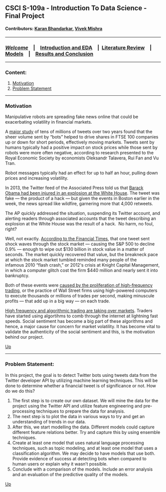 ## CSCI S-109a - Introduction To Data Science - Final Project
#### Contributors: [Karan Bhandarkar](mailto:karanbhandarkar@gmail.com), [Vivek Mishra](mailto:iblpvivek@icloud.com)
<HR>
  
### [**_Welcome_**](README.md)&emsp;|&emsp;[Introduction and EDA](intro-and-eda.md)&emsp;|&ensp;[Literature Review](lit-review.md)&emsp;|&emsp;[Models](models.md)&emsp;|&emsp;[Results and Conclusion](results-and-concl.md)
<HR>

### Content:
1. [Motivation](#motivation)
2. [Problem Statement](#problem-statement)

<HR>

### Motivation 

Manipulative robots are spreading fake news online that could be exacerbating volatility in financial markets.

A [major study](https://editorialexpress.com/cgi-bin/conference/download.cgi?db_name=RESConf2018&paper_id=874)  of tens of millions of tweets over two years found that the sheer volume sent by “bots” helped to drive shares in FTSE 100 companies up or down for short periods, effectively moving markets. Tweets sent by humans typically had a positive impact on stock prices while those sent by robots were more often negative, according to research presented to the Royal Economic Society by economists Oleksandr Talavera, Rui Fan and Vu Tran.

Robot messages typically had an effect for up to half an hour, pulling down prices and increasing volatility.

In 2013, the Twitter feed of the Associated Press told us that [Barack Obama had been injured in an explosion at the White House](https://www.theguardian.com/business/2013/apr/23/ap-tweet-hack-wall-street-freefall). The tweet was fake — the product of a hack — but given the events in Boston earlier in the week, the news spread like wildfire, garnering more that 4,000 retweets.

The AP quickly addressed the situation, suspending its Twitter account, and alerting readers through associated accounts that the tweet describing an explosion at the White House was the result of a hack.  No harm, no foul, right?

Well, not exactly. [According to the Financial Times](https://www.ft.com/content/33685e56-ac3d-11e2-a063-00144feabdc0#axzz2RLrglMyc), that one tweet sent shock waves through the stock market — causing the S&P 500 to decline 0.9% — enough to wipe out $130 billion in stock value in a matter of seconds. The market quickly recovered that value, but the breakneck pace at which the stock market tumbled reminded many people of the infamous 2010 “flash crash,” or 2012's crisis at Knight Capital Management, in which a computer glitch cost the firm $440 million and nearly sent it into bankruptcy.

Both of these events were [caused by the proliferation of high-frequency trading](http://www.dailymail.co.uk/sciencetech/article-3090221/The-tweet-cost-139-BILLION-Researchers-analyse-impact-hacked-message-claiming-President-Obama-injured-White-House-explosion.html), or the practice of Wall Street firms using high-powered computers to execute thousands or millions of trades per second, making minuscule profits — that add up in a big way — on each trade.

[High frequency and algorithmic trading are taking over markets](https://medium.com/@ruzbehb/high-frequency-and-algo-trading-are-taking-over-markets-what-it-means-for-you-7017dec1308e). Traders have started using algortihms to comb through the internet at lightning fast speeds. Social sentiment has become a big part of these algorithms and hence, a major cause for concern for market volatility. It has become vital to validate the authenticity of the social sentiment and this, is the motivation behind our project.

[Up](#content)

<HR>
  
### Problem Statement:

In this project, the goal is to detect Twitter bots using tweets data from the Twitter developer API by utilizing machine learning techniques. This will be done to determine whether a financial tweet is of significance or not. How do we do this?
1. The first step is to create our own dataset. We will mine the data for the project using the Twitter API and utilize feature engineering and pre-processing techniques to prepare the data for analysis.
1. The next step is to plot the data in various ways to try and get an understanding of trends in our data.
1. After this, we start modelling the data. Different models could capture different feature relations better. Try and capture this by using ensemble techniques.
1. Create at least one model that uses natural language processing techniques, such as topic modeling, and at least one model that uses a classification algorithm. We may decide to have models that use both. Provide evidence of success at detecting bots when compared to human users or explain why it wasn’t possible. 
1. Conclude with a comparison of the models. Include an error analysis and an evaluation of the predictive quality of the models. 

[Up](#content)
